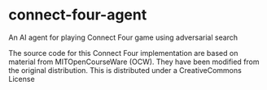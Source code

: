 # connect-four-agent
An AI agent for playing Connect Four game using adversarial search

The  source  code  for  this  Connect  Four  implementation  are  based  on  material  from  MITOpenCourseWare (OCW). They have been modified from the original distribution. This is distributed under a CreativeCommons License
